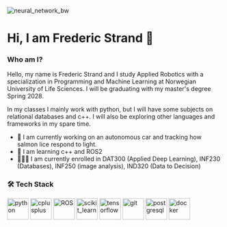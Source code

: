 ![neural_network_bw](https://github.com/user-attachments/assets/35af7ab6-5ea8-4fb9-a06a-4f57ca47411d)

# Hi, I am Frederic Strand 👋

### Who am I?
Hello, my name is Frederic Strand and I study Applied Robotics with a specialization in Programming and Machine Learning at Norwegian University of Life Sciences. I will be graduating with my master's degree Spring 2028.

In my classes I mainly work with python, but I will have some subjects on relational databases and c++. I will also be exploring other languages and frameworks in my spare time. 

- 💼 I am currently working on an autonomous car and tracking how salmon lice respond to light.
- 📗 I am learning c++ and ROS2
- 👨🏻‍💻 I am currently enrolled in DAT300 (Applied Deep Learning), INF230 (Databases), INF250 (image analysis), IND320 (Data to Decision)

### 🛠 Tech Stack

<p align="left">
  <!-- Python -->
  <img src="https://cdn.jsdelivr.net/gh/devicons/devicon/icons/python/python-original.svg" alt="python" width="50" height="50"/>
  <!-- C++ -->
  <img src="https://cdn.jsdelivr.net/gh/devicons/devicon/icons/cplusplus/cplusplus-original.svg" alt="cplusplus" width="50" height="50"/>
  <!-- ROS2 -->
  <img src="https://cdn.jsdelivr.net/npm/simple-icons@v15/icons/ros.svg" alt="ROS" width="50" height="50"/>
  <!-- Scikit-learn -->
  <img src="https://upload.wikimedia.org/wikipedia/commons/0/05/Scikit_learn_logo_small.svg" alt="scikit_learn" width="50" height="50"/>
  <!-- TensorFlow -->
  <img src="https://cdn.jsdelivr.net/gh/devicons/devicon/icons/tensorflow/tensorflow-original.svg" alt="tensorflow" width="50" height="50"/>
  <!-- Git -->
  <img src="https://cdn.jsdelivr.net/gh/devicons/devicon/icons/git/git-original.svg" alt="git" width="50" height="50"/>
  <!-- PostgreSQL -->
  <img src="https://cdn.jsdelivr.net/gh/devicons/devicon/icons/postgresql/postgresql-original.svg" alt="postgresql" width="50" height="50"/>
  <!-- Docker -->
  <img src="https://cdn.jsdelivr.net/gh/devicons/devicon/icons/docker/docker-original.svg" alt="docker" width="50" height="50"/>
</p>



